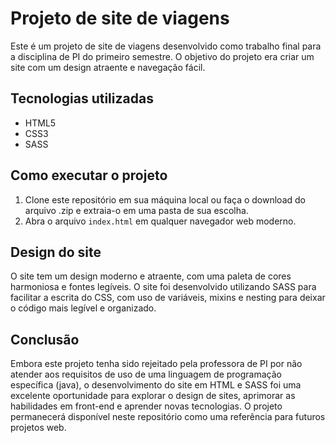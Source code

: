 # Projeto de site de viagens

Este é um projeto de site de viagens desenvolvido como trabalho final para a disciplina de PI do primeiro semestre. O objetivo do projeto era criar um site com um design atraente e navegação fácil.

## Tecnologias utilizadas

- HTML5
- CSS3
- SASS

## Como executar o projeto

1. Clone este repositório em sua máquina local ou faça o download do arquivo .zip e extraia-o em uma pasta de sua escolha.
2. Abra o arquivo `index.html` em qualquer navegador web moderno.

## Design do site

O site tem um design moderno e atraente, com uma paleta de cores harmoniosa e fontes legíveis. O site foi desenvolvido utilizando SASS para facilitar a escrita do CSS, com uso de variáveis, mixins e nesting para deixar o código mais legível e organizado.

## Conclusão

Embora este projeto tenha sido rejeitado pela professora de PI por não atender aos requisitos de uso de uma linguagem de programação específica (java), o desenvolvimento do site em HTML e SASS foi uma excelente oportunidade para explorar o design de sites, aprimorar as habilidades em front-end e aprender novas tecnologias. O projeto permanecerá disponível neste repositório como uma referência para futuros projetos web.
